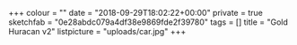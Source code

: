 +++
colour = ""
date = "2018-09-29T18:02:22+00:00"
private = true
sketchfab = "0e28abdc079a4df38e9869fde2f39780"
tags = []
title = "Gold Huracan v2"
listpicture = "uploads/car.jpg"
+++
